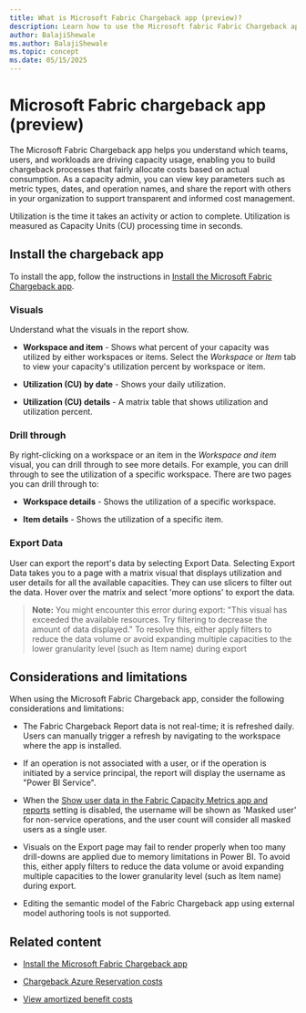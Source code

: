 ```yaml
---
title: What is Microsoft Fabric Chargeback app (preview)?
description: Learn how to use the Microsoft fabric Fabric Chargeback app .
author: BalajiShewale
ms.author: BalajiShewale
ms.topic: concept
ms.date: 05/15/2025
---
```


# Microsoft Fabric chargeback app (preview)

The Microsoft Fabric Chargeback app helps you understand which teams, users, and workloads are driving capacity usage, enabling you to build chargeback processes that fairly allocate costs based on actual consumption. As a capacity admin, you can view key parameters such as metric types, dates, and operation names, and share the report with others in your organization to support transparent and informed cost management.

Utilization is the time it takes an activity or action to complete. Utilization is measured as Capacity Units (CU) processing time in seconds.

## Install the chargeback app

To install the app, follow the instructions in [Install the Microsoft Fabric Chargeback app](/docs/enterprise/chargeback-app-install.md).

### Visuals

Understand what the visuals in the report show.

* **Workspace and item** - Shows what percent of your capacity was utilized by either workspaces or items. Select the *Workspace* or *Item* tab to view your capacity's utilization percent by workspace or item.

* **Utilization (CU) by date** - Shows your daily utilization.

* **Utilization (CU) details** - A matrix table that shows utilization and utilization percent.

### Drill through

By right-clicking on a workspace or an item in the *Workspace and item* visual, you can drill through to see more details. For example, you can drill through to see the utilization of a specific workspace. There are two pages you can drill through to:

* **Workspace details** - Shows the utilization of a specific workspace.

* **Item details** - Shows the utilization of a specific item.

### Export Data

User can export the report's data by selecting Export Data. Selecting Export Data takes you to a page with a matrix visual that displays utilization and user details for all the available capacities. They can use slicers to filter out the data. Hover over the matrix and select 'more options' to export the data.

> **Note:**
> You might encounter this error during export: "This visual has exceeded the available resources. Try filtering to decrease the amount of data displayed."
> To resolve this, either apply filters to reduce the data volume or avoid expanding multiple capacities to the lower granularity level (such as Item name) during export

## Considerations and limitations

When using the Microsoft Fabric Chargeback app, consider the following considerations and limitations:

* The Fabric Chargeback Report data is not real-time; it is refreshed daily. Users can manually trigger a refresh by navigating to the workspace where the app is installed.
  
*  If an operation is not associated with a user, or if the operation is initiated by a service principal, the report will display the username as "Power BI Service".
  
*  When the [Show user data in the Fabric Capacity Metrics app and reports](/docs/admin/service-admin-portal-audit-usage.md#show-user-data-in-the-fabric-capacity-metrics-app-and-reports) setting is disabled, the username will be shown as 'Masked user' for non-service operations, and the user count will consider all masked users as a single user.
  
* Visuals on the Export page may fail to render properly when too many drill-downs are applied due to memory limitations in Power BI. To avoid this, either apply filters to reduce the data volume or avoid expanding multiple capacities to the lower granularity level (such as Item name) during export.

* Editing the semantic model of the Fabric Chargeback app using external model authoring tools is not supported.

## Related content

* [Install the Microsoft Fabric Chargeback app](/docs/enterprise/chargeback-app-install.md)
  
* [Chargeback Azure Reservation costs](../azure-docs/articles/cost-management-billing/reservations/charge-back-usage.md)
  
* [View amortized benefit costs](../azure-docs/articles/cost-management-billing/reservations/view-amortized-costs.md)
